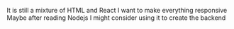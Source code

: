 It is still a mixture of HTML and React
I want to make everything responsive
Maybe after reading Nodejs I might consider using it to create the backend